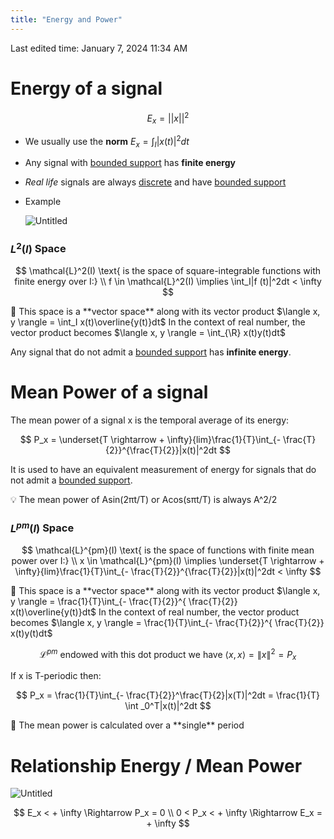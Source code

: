 ```yaml
---
title: "Energy and Power"
---
```

Last edited time: January 7, 2024 11:34 AM

# Energy of a signal

$$
E_x = ||x||^2
$$

- We usually use the **norm** $E_x =
\int_I
|x(t)|^2
dt$
- Any signal with [bounded support](Signal%20Classification.md) has **finite energy**
- *Real life* signals are always [discrete](Signal%20Classification.md) and have [bounded support](Signal%20Classification.md)

- Example
    
    ![Untitled](Energy%20and%20Power/Untitled.png)
    

### $L^{2}(I)$ Space

$$
 \mathcal{L}^2(I) \text{ is the space of square-integrable functions with finite energy over I:} \\
f \in \mathcal{L}^2(I) \implies
\int_I|f (t)|^2dt < \infty
$$

<aside>
🧠 This space is a **vector space** along with its vector product $\langle x, y \rangle = \int_I x(t)\overline{y(t)}dt$
In the context of real number, the vector product becomes $\langle x, y \rangle = \int_{\R} x(t)y(t)dt$

</aside>

Any signal that do not admit a [bounded support](Signal%20Classification.md) has **infinite energy**.

# Mean Power of a signal

The mean power of a signal x is the temporal average of its energy:

$$
P_x = \underset{T \rightarrow + \infty}{lim}\frac{1}{T}\int_{- \frac{T}{2}}^{\frac{T}{2}}|x(t)|^2dt
$$

It is used to have an equivalent measurement of energy for signals that do not admit a [bounded support](Signal%20Classification.md). 

<aside>
💡 The mean power of Asin(2πt/T) or Acos(sπt/T) is always A^2/2

</aside>

### $L^{pm}(I)$ Space

$$
 \mathcal{L}^{pm}(I) \text{ is the space of functions with finite mean power over I:} \\
x \in \mathcal{L}^{pm}(I) \implies
\underset{T \rightarrow + \infty}{lim}\frac{1}{T}\int_{- \frac{T}{2}}^{\frac{T}{2}}|x(t)|^2dt < \infty
$$

<aside>
🧠 This space is a **vector space** along with its vector product $\langle x, y \rangle = \frac{1}{T}\int_{- \frac{T}{2}}^{ \frac{T}{2}} x(t)\overline{y(t)}dt$
In the context of real number, the vector product becomes $\langle x, y \rangle = \frac{1}{T}\int_{- \frac{T}{2}}^{ \frac{T}{2}} x(t)y(t)dt$

</aside>

$$
\mathcal{L}^{pm}  \ \text{endowed with this dot product we have } \langle x,x \rangle = \|x\|^2 = P_x
$$

If x is T-periodic then:

$$
P_x = \frac{1}{T}\int_{- \frac{T}{2}}^\frac{T}{2}|x(T)|^2dt = \frac{1}{T} \int _0^T|x(t)|^2dt
$$

<aside>
🧠 The mean power is calculated over a **single** period

</aside>

# Relationship Energy / Mean Power

![Untitled](Energy%20and%20Power/Untitled%201.png)

$$
E_x < + \infty \Rightarrow P_x = 0 \\ 0 < P_x < + \infty \Rightarrow E_x = + \infty
$$

